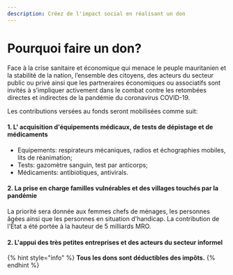 ```yaml
---
description: Créez de l'impact social en réalisant un don
---
```


# Pourquoi faire un don?

Face à la crise sanitaire et économique qui menace le peuple  mauritanien et la stabilité de la nation, l’ensemble des citoyens, des acteurs du secteur public ou privé  ainsi que les partneraires économiques ou associatifs sont invités à s’impliquer activement dans le combat contre les retombées directes et indirectes de la pandémie du coronavirus COVID-19.

Les contributions versées au fonds seront mobilisées comme suit:

#### 1. L' acquisition d'équipements médicaux, de tests de dépistage et de médicaments

* Equipements: respirateurs mécaniques, radios et échographies mobiles, lits de réanimation;
* Tests: gazomètre sanguin, test par anticorps;
* Médicaments: antibiotiques, antivirals.

#### 2. La prise en charge familles vulnérables et des villages touchés par la pandémie

La priorité sera donnée aux femmes chefs de ménages, les personnes âgées ainsi que les personnes en situation d'handicap. La contribution de l'État a été portée à la hauteur de 5 milliards MRO.

#### 2. L'appui des très petites entreprises et des acteurs du secteur informel

{% hint style="info" %}
**Tous les dons sont déductibles des impôts.**
{% endhint %}

